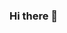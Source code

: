 ### Hi there 👋

<!--
**ChristianVerdin/ChristianVerdin** is a ✨ _special_ ✨ repository because its `README.md` (this file) appears on your GitHub profile.
<a target="_blank" href="https://www.linkedin.com/in/christian-verdin/" <i="" class="fab fa-linkedin"> </a>
Here are some ideas to get you started:

- 🔭 I’m currently working on ...
- 🌱 I’m currently learning ...
- 👯 I’m looking to collaborate on ...
- 🤔 I’m looking for help with ...
- 💬 Ask me about ...
- 📫 How to reach me: ...
- 😄 Pronouns: ...
- ⚡ Fun fact: ...
-->
